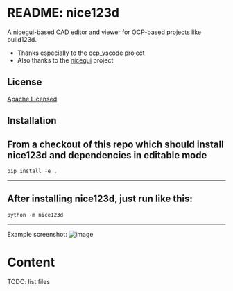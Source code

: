 <!--

file:         /README.md
file-id:      71668868-8647-442e-9b44-2681ea15d4a4
project:      nice123d
project-id:   e2bbd03f-0ac6-41ec-89ae-2ad52fa0652a
description:  This file contains the main information for the `nice123d` project.

-->
# README: nice123d
A nicegui-based CAD editor and viewer for OCP-based projects like build123d.

* Thanks especially to the [ocp_vscode](https://github.com/bernhard-42/vscode-ocp-cad-viewer) project
* Also thanks to the [nicegui](https://github.com/zauberzeug/nicegui) project

## License

[Apache Licensed](./LICENSE)

## Installation

From a checkout of this repo which should install nice123d and dependencies in editable mode
---
```
pip install -e .  
```
---

After installing nice123d, just run like this:
---
```
python -m nice123d
```
---

Example screenshot:
![image](https://github.com/user-attachments/assets/9f03598b-0f60-462a-a2b0-d9211ab0911d)

# Content

TODO: list files